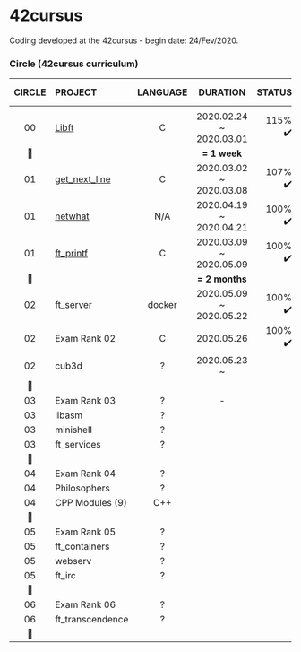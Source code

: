 # 42cursus

Coding developed at the 42cursus - begin date: 24/Fev/2020.

### Circle (42cursus curriculum)

|CIRCLE	|PROJECT							|LANGUAGE	|DURATION					|STATUS						|ATTAINED LEVEL	|
|:-:	|:--								|:-:		|:--:						|--:						|:--			|
|		|									|			|							|							|				|
|00		|[Libft](./00-libft)				|C			|2020.02.24 ~ 2020.03.01	|115% :heavy_check_mark:	|level 1 - 03%	|
|:dizzy:|									|			|**= 1 week**				|							|				|
|01		|[get_next_line](./01-get_next_line)|C			|2020.03.02 ~ 2020.03.08	|107% :heavy_check_mark:	|level 1 - 45%	|
|01		|[netwhat](./01-netwhat)			|N/A		|2020.04.19 ~ 2020.04.21	|100% :heavy_check_mark:	|level 1 - 66%	|
|01		|[ft_printf](./01-ft_printf)		|C			|2020.03.09 ~ 2020.05.09	|100% :heavy_check_mark:	|level 2 - 02%	|
|:dizzy:|									|			|**= 2 months**			|							|				|
|02		|[ft_server](./02-ft_server)		|docker		|2020.05.09 ~ 2020.05.22	|100% :heavy_check_mark:	|level 2 - 30%	|
|02		|Exam Rank 02						|C			|2020.05.26					|100% :heavy_check_mark:	|level 2 - 30%	|
|02		|cub3d								|?			|2020.05.23 ~				|							|				|
|:dizzy:|									|			|							|							|				|
|03		|Exam Rank 03						|?			|-							|							|				|
|03		|libasm								|?			|							|							|				|
|03		|minishell							|?			|							|							|				|
|03		|ft_services						|?			|							|							|				|
|:dizzy:|									|			|							|							|				|
|04		|Exam Rank 04						|?			|							|							|				|
|04		|Philosophers						|?			|							|							|				|
|04		|CPP Modules (9)					|C++		|							|							|				|
|:dizzy:|									|			|							|							|				|
|05		|Exam Rank 05						|?			|							|							|				|
|05		|ft_containers						|?			|							|							|				|
|05		|webserv							|?			|							|							|				|
|05		|ft_irc								|?			|							|							|				|
|:dizzy:|									|			|							|							|				|
|06		|Exam Rank 06						|?			|							|							|				|
|06		|ft_transcendence					|?			|							|							|				|
|:dizzy:|									|			|							|							|				|

